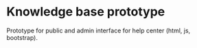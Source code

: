 # Knowledge base prototype
Prototype for public and admin interface for help center (html, js, bootstrap).
